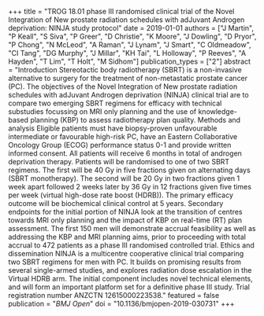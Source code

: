 +++
title = "TROG 18.01 phase III randomised clinical trial of the Novel Integration of New prostate radiation schedules with adJuvant Androgen deprivation: NINJA study protocol"
date = 2019-01-01
authors = ["J Martin", "P Keall", "S Siva", "P Greer", "D Christie", "K Moore", "J Dowling", "D Pryor", "P Chong", "N McLeod", "A Raman", "J Lynam", "J Smart", "C Oldmeadow", "CI Tang", "DG Murphy", "J Millar", "KH Tai", "L Holloway", "P Reeves", "A Hayden", "T Lim", "T Holt", "M Sidhom"]
publication_types = ["2"]
abstract = "Introduction Stereotactic body radiotherapy (SBRT) is a non-invasive alternative to surgery for the treatment of non-metastatic prostate cancer (PC). The objectives of the Novel Integration of New prostate radiation schedules with adJuvant Androgen deprivation (NINJA) clinical trial are to compare two emerging SBRT regimens for efficacy with technical substudies focussing on MRI only planning and the use of knowledge-based planning (KBP) to assess radiotherapy plan quality. Methods and analysis Eligible patients must have biopsy-proven unfavourable intermediate or favourable high-risk PC, have an Eastern Collaborative Oncology Group (ECOG) performance status 0-1 and provide written informed consent. All patients will receive 6 months in total of androgen deprivation therapy. Patients will be randomised to one of two SBRT regimens. The first will be 40 Gy in five fractions given on alternating days (SBRT monotherapy). The second will be 20 Gy in two fractions given 1 week apart followed 2 weeks later by 36 Gy in 12 fractions given five times per week (virtual high-dose rate boost (HDRB)). The primary efficacy outcome will be biochemical clinical control at 5 years. Secondary endpoints for the initial portion of NINJA look at the transition of centres towards MRI only planning and the impact of KBP on real-time (RT) plan assessment. The first 150 men will demonstrate accrual feasibility as well as addressing the KBP and MRI planning aims, prior to proceeding with total accrual to 472 patients as a phase III randomised controlled trial. Ethics and dissemination NINJA is a multicentre cooperative clinical trial comparing two SBRT regimens for men with PC. It builds on promising results from several single-armed studies, and explores radiation dose escalation in the Virtual HDRB arm. The initial component includes novel technical elements, and will form an important platform set for a definitive phase III study. Trial registration number ANZCTN 12615000223538."
featured = false
publication = "*BMJ Open*"
doi = "10.1136/bmjopen-2019-030731"
+++


